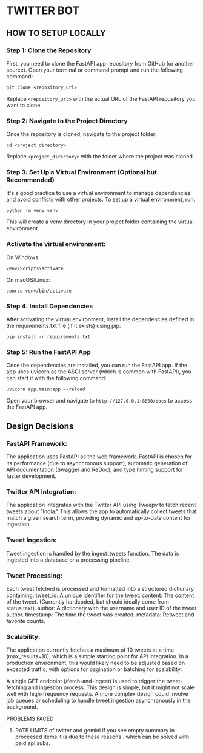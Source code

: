 # TWITTER BOT 

## HOW TO SETUP LOCALLY


### Step 1: Clone the Repository

First, you need to clone the FastAPI app repository from GitHub (or another source). Open your terminal or command prompt and run the following command:

```
git clone <repository_url>
```

Replace `<repository_url>` with the actual URL of the FastAPI repository you want to clone.

### Step 2: Navigate to the Project Directory

Once the repository is cloned, navigate to the project folder:

```
cd <project_directory>
```

Replace `<project_directory>` with the folder where the project was cloned.


### Step 3: Set Up a Virtual Environment (Optional but Recommended)

It's a good practice to use a virtual environment to manage dependencies and avoid conflicts with other projects. To set up a virtual environment, run:

```
python -m venv venv
```

This will create a venv directory in your project folder containing the virtual environment.

### Activate the virtual environment:

On Windows:

```
venv\Scripts\activate
```

On macOS/Linux:

```
source venv/bin/activate
```

### Step 4: Install Dependencies

After activating the virtual environment, install the dependencies defined in the requirements.txt file (if it exists) using pip:

```
pip install -r requirements.txt
```


### Step 5: Run the FastAPI App

Once the dependencies are installed, you can run the FastAPI app. If the app uses uvicorn as the ASGI server (which is common with FastAPI), you can start it with the following command:

```
uvicorn app.main:app --reload
```

Open your browser and navigate to `http://127.0.0.1:8000/docs` to access the FastAPI app.



## Design Decisions

### FastAPI Framework:

The application uses FastAPI as the web framework. FastAPI is chosen for its performance (due to asynchronous support), automatic generation of API documentation (Swagger and ReDoc), and type hinting support for faster development.

### Twitter API Integration:

The application integrates with the Twitter API using Tweepy to fetch recent tweets about "India." This allows the app to automatically collect tweets that match a given search term, providing dynamic and up-to-date content for ingestion.

### Tweet Ingestion:

Tweet ingestion is handled by the ingest_tweets function. The data is ingested into a database or a processing pipeline. 

### Tweet Processing:

Each tweet fetched is processed and formatted into a structured dictionary containing:
tweet_id: A unique identifier for the tweet.
content: The content of the tweet. (Currently hardcoded, but should ideally come from status.text).
author: A dictionary with the username and user ID of the tweet author.
timestamp: The time the tweet was created.
metadata: Retweet and favorite counts.

### Scalability:

The application currently fetches a maximum of 10 tweets at a time (max_results=10), which is a simple starting point for API integration. In a production environment, this would likely need to be adjusted based on expected traffic, with options for pagination or batching for scalability.



A single GET endpoint (/fetch-and-ingest) is used to trigger the tweet-fetching and ingestion process. This design is simple, but it might not scale well with high-frequency requests. A more complex design could involve job queues or scheduling to handle tweet ingestion asynchronously in the background.



PROBLEMS FACED
1. RATE LIMITS of twitter and gemini if you see empty summary in proceesed items it is due to these reasons . which can be solved with paid api subs.